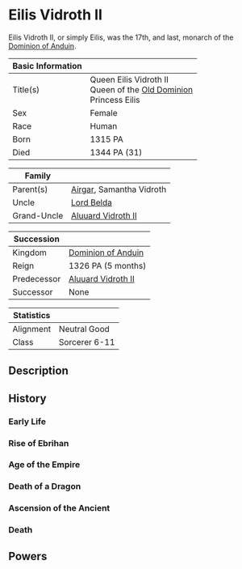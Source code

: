 # Eilis Vidroth II

Eilis Vidroth II, or simply Eilis, was the 17th, and last, monarch of the [Dominion of Anduin](../Factions/Nations/dominion_of_anduin.md).

| Basic Information | |
| - | - |
| Title(s) | Queen Eilis Vidroth II<br>Queen of the [Old Dominion](../Factions/Nations/dominion_of_anduin.md)<br>Princess Eilis |
| Sex | Female |
| Race | Human |
| Born | 1315 PA |
| Died | 1344 PA (31) |

| Family | |
| - | - |
| Parent(s) | [Airgar](airgar.md), Samantha Vidroth |
| Uncle | [Lord Belda](saywin_belda.md) |
| Grand-Uncle | [Aluuard Vidroth II](aluuard_vidroth.md) |

| Succession | |
| - | - |
| Kingdom | [Dominion of Anduin](../Factions/Nations/dominion_of_anduin.md) |
| Reign | 1326 PA (5 months) |
| Predecessor | [Aluuard Vidroth II](aluuard_vidroth.md) |
| Successor | None |

| Statistics | |
| - | - |
| Alignment | Neutral Good |
| Class | Sorcerer 6-11 |

## Description

## History

### Early Life

### Rise of Ebrihan

### Age of the Empire

### Death of a Dragon

### Ascension of the Ancient

### Death

## Powers
